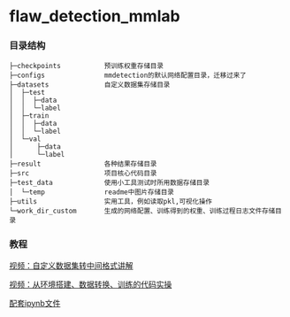 # flaw_detection_mmlab

### 目录结构
```
├─checkpoints           预训练权重存储目录
├─configs               mmdetection的默认网络配置目录，迁移过来了
├─datasets              自定义数据集存储目录
│  ├─test
│  │  ├─data
│  │  └─label
│  ├─train
│  │  ├─data
│  │  └─label
│  └─val
│      ├─data
│      └─label
├─result                各种结果存储目录
├─src                   项目核心代码目录
├─test_data             使用小工具测试时所用数据存储目录
│  └─temp               readme中图片存储目录
├─utils                 实用工具，例如读取pkl,可视化操作
└─work_dir_custom       生成的网络配置、训练得到的权重、训练过程日志文件存储目录
```
### 教程

[视频：自定义数据集转中间格式讲解](https://www.bilibili.com/video/BV1bM4y1g7Hf?p=4&vd_source=f71295355febbf9584b3fc0781438a910)

[视频：从环境搭建、数据转换、训练的代码实操](https://www.bilibili.com/video/BV1bM4y1g7Hf?p=4&vd_source=f71295355febbf9584b3fc0781438a910)

[配套ipynb文件](https://github.com/open-mmlab/OpenMMLabCourse/blob/main/codes/lec4.ipynb)
